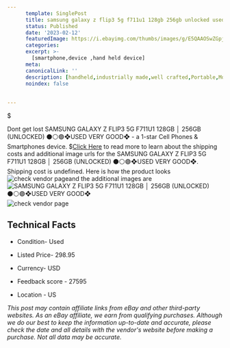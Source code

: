 ```yaml
---
      template: SinglePost
      title: samsung galaxy z flip3 5g f711u1 128gb 256gb unlocked used very good 
      status: Published
      date: '2023-02-12'
      featuredImage: https://i.ebayimg.com/thumbs/images/g/E5QAAOSwZGpj2wb0/s-l225.jpg
      categories: 
      excerpt: >-
        [smartphone,device ,hand held device]
      meta:
      canonicalLink: ''
      description: [handheld,industrially made,well crafted,Portable,Mobile,Compact,Convenient,Lightweight,Maneuverable,Man-portable,Miniature,Carriable,Hand-held,Light,Holdable,Transportable,Mobile device,Pocket-sized,On-the-go,Wireless,Cordless,Compact size,Convenient size, smartphone,device ,hand held device]
      noindex: false
      
        
---
```

$

Dont get lost  SAMSUNG GALAXY Z FLIP3 5G F711U1 128GB │ 256GB (UNLOCKED) ⚫️⚪️🟣❖USED VERY GOOD❖ - a 1-star Cell Phones & Smartphones device.
$[Click Here](https://www.ebay.com/itm/225392136189?hash=item347a6b0ffd%3Ag%3AE5QAAOSwZGpj2wb0&mkevt=1&mkcid=1&mkrid=711-53200-19255-0&campid=%253CePNCampaignId%253E&customid=%253CreferenceId%253E&toolid=10049) to read more to learn about the shipping costs and additional image urls for the SAMSUNG GALAXY Z FLIP3 5G F711U1 128GB │ 256GB (UNLOCKED) ⚫️⚪️🟣❖USED VERY GOOD❖. Shipping cost is undefined. Here is how the product looks ![check vendor page](https://i.ebayimg.com/thumbs/images/g/E5QAAOSwZGpj2wb0/s-l225.jpg)and the additional images are![SAMSUNG GALAXY Z FLIP3 5G F711U1 128GB │ 256GB (UNLOCKED) ⚫️⚪️🟣❖USED VERY GOOD❖](https://i.ebayimg.com/images/g/E5QAAOSwZGpj2wb0/s-l640.jpg)![check vendor page](https://origin-galleryplus.ebayimg.com/ws/web/225392136189_2_0_1/225x225.jpg,https://origin-galleryplus.ebayimg.com/ws/web/225392136189_3_0_1/225x225.jpg,https://origin-galleryplus.ebayimg.com/ws/web/225392136189_4_0_1/225x225.jpg,https://origin-galleryplus.ebayimg.com/ws/web/225392136189_5_0_1/225x225.jpg,https://origin-galleryplus.ebayimg.com/ws/web/225392136189_6_0_1/225x225.jpg)



 ## Technical Facts 



     
      

 - Condition- Used 


      

 - Listed Price- 298.95 


      

 - Currency- USD 


      

 - Feedback score - 27595 


      

 - Location - US 


      
      

 *_This post may contain affiliate links from eBay and other third-party websites. As an eBay affiliate, we earn from qualifying purchases. Although we do our best to keep the information up-to-date and accurate, please check the date and all details with the vendor's website before making a purchase. Not all data may be accurate._*






